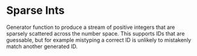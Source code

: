 # Sparse Ints

Generator function to produce a stream of positive integers that are
sparsely scattered across the number space. This supports IDs that
are guessable, but for example mistyping a correct ID is unlikely to
mistakenly match another generated ID.
